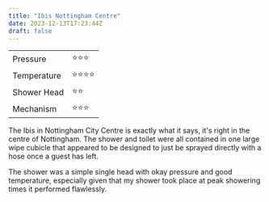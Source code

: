 ```yaml
---
title: "Ibis Nottingham Centre"
date: 2023-12-13T17:23:44Z
draft: false
---
```



|||
|-------------|----|
| Pressure    | ⭐⭐⭐ |
| Temperature | ⭐⭐⭐⭐ |  
| Shower Head | ⭐⭐ |  
| Mechanism   | ⭐⭐⭐ |

The Ibis in Nottingham City Centre is exactly what it says, it's right in the centre of Nottingham.
The shower and toilet were all contained in one large wipe cubicle that appeared to be designed to just be sprayed directly with a hose once a guest has left.  
  
The shower was a simple single head with okay pressure and good temperature, especially given that my shower took place at peak showering times it performed flawlessly. 

